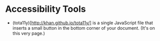 # Accessibility Tools

- (tota11y)[http://khan.github.io/tota11y/] is a single JavaScript file that inserts a small button in the bottom corner of your document. (It's on this very page.)


